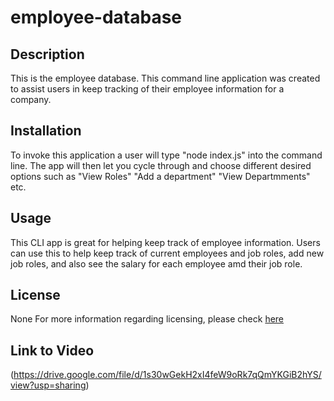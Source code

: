 # employee-database

## Description

This is the employee database.
This command line application was created to assist users in keep tracking of their
employee information for a company.

## Installation

To invoke this application
a user will type "node index.js" into the command line.
The app will then let you cycle through and choose different desired options
such as "View Roles" "Add a department" "View Departmments" etc.

## Usage

This CLI app is great for helping keep track of employee information.
Users can use this to help keep track of current employees and job roles,
add new job roles, and also see the salary for each employee
amd their job role.

## License

None
For more information regarding licensing, 
please check [here](https://choosealicense.com/licenses/)

## Link to Video

(https://drive.google.com/file/d/1s30wGekH2xI4feW9oRk7qQmYKGiB2hYS/view?usp=sharing)
